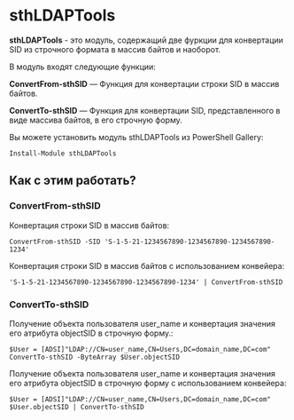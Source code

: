 # sthLDAPTools

**sthLDAPTools** - это модуль, содержащий две фуркции для конвертации SID из строчного формата в массив байтов и наоборот.

В модуль входят следующие функции:

**ConvertFrom-sthSID** — Функция для конвертации строки SID в массив байтов.

**ConvertTo-sthSID** — Функция для конвертации SID, представленного в виде массива байтов, в его строчную форму.

Вы можете установить модуль sthLDAPTools из PowerShell Gallery:

```
Install-Module sthLDAPTools
```

## Как с этим работать?

### ConvertFrom-sthSID

Конвертация строки SID в массив байтов:

```
ConvertFrom-sthSID -SID 'S-1-5-21-1234567890-1234567890-1234567890-1234'
```

Конвертация строки SID в массив байтов с использованием конвейера:

```
'S-1-5-21-1234567890-1234567890-1234567890-1234' | ConvertFrom-sthSID
```

### ConvertTo-sthSID

Получение объекта пользователя user_name и конвертация значения его атрибута objectSID в строчную форму.:

```
$User = [ADSI]"LDAP://CN=user_name,CN=Users,DC=domain_name,DC=com"
ConvertTo-sthSID -ByteArray $User.objectSID
```

Получение объекта пользователя user_name и конвертация значения его атрибута objectSID в строчную форму с использованием конвейера:

```
$User = [ADSI]"LDAP://CN=user_name,CN=Users,DC=domain_name,DC=com"
$User.objectSID | ConvertTo-sthSID
```
